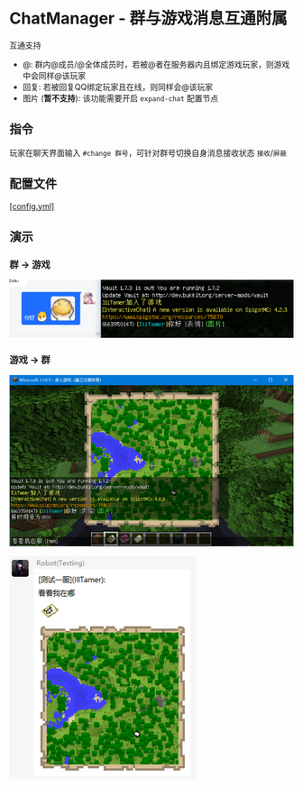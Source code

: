 # ChatManager - 群与游戏消息互通附属

互通支持
- @: 群内@成员/@全体成员时，若被@者在服务器内且绑定游戏玩家，则游戏中会同样@该玩家
- 回复: 若被回复QQ绑定玩家且在线，则同样会@该玩家
- 图片 (**暂不支持**): 该功能需要开启 `expand-chat` 配置节点

## 指令

玩家在聊天界面输入 `#change 群号`，可针对群号切换自身消息接收状态 `接收`/`屏蔽`

## 配置文件

[[config.yml]](./src/main/resources/config.yml)

## 演示

### 群 -> 游戏

![](./images/01-qq.png)

### 游戏 -> 群

![](./images/02-game.png)

![](./images/02-qq.png)